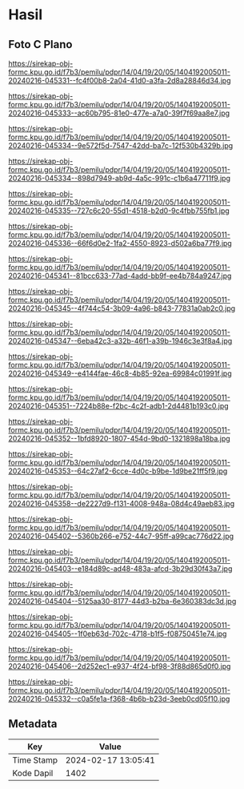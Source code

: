 # Hasil

## Foto C Plano

https://sirekap-obj-formc.kpu.go.id/f7b3/pemilu/pdpr/14/04/19/20/05/1404192005011-20240216-045331--fc4f00b8-2a04-41d0-a3fa-2d8a28846d34.jpg

https://sirekap-obj-formc.kpu.go.id/f7b3/pemilu/pdpr/14/04/19/20/05/1404192005011-20240216-045333--ac60b795-81e0-477e-a7a0-39f7f69aa8e7.jpg

https://sirekap-obj-formc.kpu.go.id/f7b3/pemilu/pdpr/14/04/19/20/05/1404192005011-20240216-045334--9e572f5d-7547-42dd-ba7c-12f530b4329b.jpg

https://sirekap-obj-formc.kpu.go.id/f7b3/pemilu/pdpr/14/04/19/20/05/1404192005011-20240216-045334--898d7949-ab9d-4a5c-991c-c1b6a47711f9.jpg

https://sirekap-obj-formc.kpu.go.id/f7b3/pemilu/pdpr/14/04/19/20/05/1404192005011-20240216-045335--727c6c20-55d1-4518-b2d0-9c4fbb755fb1.jpg

https://sirekap-obj-formc.kpu.go.id/f7b3/pemilu/pdpr/14/04/19/20/05/1404192005011-20240216-045336--66f6d0e2-1fa2-4550-8923-d502a6ba77f9.jpg

https://sirekap-obj-formc.kpu.go.id/f7b3/pemilu/pdpr/14/04/19/20/05/1404192005011-20240216-045341--81bcc633-77ad-4add-bb9f-ee4b784a9247.jpg

https://sirekap-obj-formc.kpu.go.id/f7b3/pemilu/pdpr/14/04/19/20/05/1404192005011-20240216-045345--4f744c54-3b09-4a96-b843-77831a0ab2c0.jpg

https://sirekap-obj-formc.kpu.go.id/f7b3/pemilu/pdpr/14/04/19/20/05/1404192005011-20240216-045347--6eba42c3-a32b-46f1-a39b-1946c3e3f8a4.jpg

https://sirekap-obj-formc.kpu.go.id/f7b3/pemilu/pdpr/14/04/19/20/05/1404192005011-20240216-045349--e4144fae-46c8-4b85-92ea-69984c01991f.jpg

https://sirekap-obj-formc.kpu.go.id/f7b3/pemilu/pdpr/14/04/19/20/05/1404192005011-20240216-045351--7224b88e-f2bc-4c2f-adb1-2d4481b193c0.jpg

https://sirekap-obj-formc.kpu.go.id/f7b3/pemilu/pdpr/14/04/19/20/05/1404192005011-20240216-045352--1bfd8920-1807-454d-9bd0-1321898a18ba.jpg

https://sirekap-obj-formc.kpu.go.id/f7b3/pemilu/pdpr/14/04/19/20/05/1404192005011-20240216-045353--64c27af2-6cce-4d0c-b9be-1d9be21ff5f9.jpg

https://sirekap-obj-formc.kpu.go.id/f7b3/pemilu/pdpr/14/04/19/20/05/1404192005011-20240216-045358--de2227d9-f131-4008-948a-08d4c49aeb83.jpg

https://sirekap-obj-formc.kpu.go.id/f7b3/pemilu/pdpr/14/04/19/20/05/1404192005011-20240216-045402--5360b266-e752-44c7-95ff-a99cac776d22.jpg

https://sirekap-obj-formc.kpu.go.id/f7b3/pemilu/pdpr/14/04/19/20/05/1404192005011-20240216-045403--e184d89c-ad48-483a-afcd-3b29d30f43a7.jpg

https://sirekap-obj-formc.kpu.go.id/f7b3/pemilu/pdpr/14/04/19/20/05/1404192005011-20240216-045404--5125aa30-8177-44d3-b2ba-6e360383dc3d.jpg

https://sirekap-obj-formc.kpu.go.id/f7b3/pemilu/pdpr/14/04/19/20/05/1404192005011-20240216-045405--1f0eb63d-702c-4718-b1f5-f08750451e74.jpg

https://sirekap-obj-formc.kpu.go.id/f7b3/pemilu/pdpr/14/04/19/20/05/1404192005011-20240216-045406--2d252ec1-e937-4f24-bf98-3f88d865d0f0.jpg

https://sirekap-obj-formc.kpu.go.id/f7b3/pemilu/pdpr/14/04/19/20/05/1404192005011-20240216-045332--c0a5fe1a-f368-4b6b-b23d-3eeb0cd05f10.jpg


## Metadata

| Key        | Value               |
| ---------- | ------------------- |
| Time Stamp | 2024-02-17 13:05:41 |
| Kode Dapil | 1402                |



